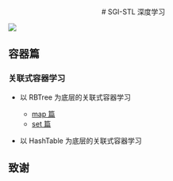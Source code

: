 <center>
  # SGI-STL 深度学习
</center>

[![](https://img.shields.io/badge/sgi-stl-brightgreen.svg)](https://github.com/Apriluestc/sgi-stl/edit/master/README.md)

## 容器篇

### 关联式容器学习

- 以 RBTree 为底层的关联式容器学习
  - [map 篇](https://github.com/Apriluestc/sgi-stl/blob/master/SGI-STL/map/map.md)
  - [set 篇](https://github.com/Apriluestc/sgi-stl/blob/master/SGI-STL/set/set.md)

- 以 HashTable 为底层的关联式容器学习

## 致谢
